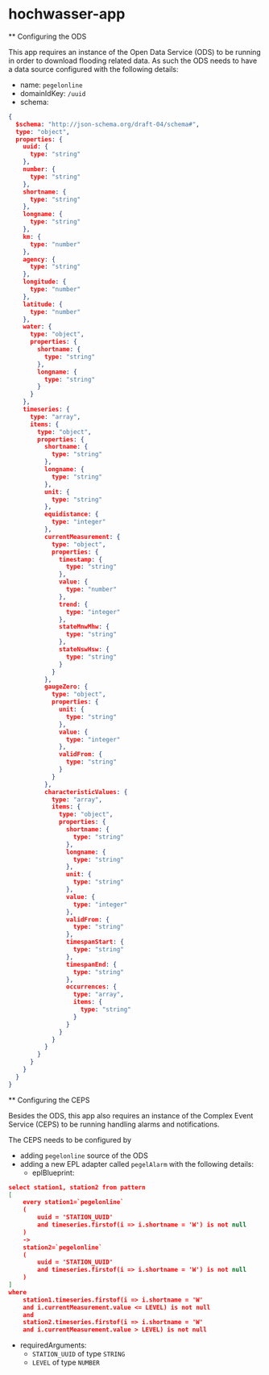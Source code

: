 hochwasser-app
==============


** Configuring the ODS

This app requires an instance of the Open Data Service (ODS) to be running in order to download
flooding related data. As such the ODS needs to have a data source configured with the
following details:

- name: `pegelonline`
- domainIdKey: `/uuid`
- schema:
```json
{
  $schema: "http://json-schema.org/draft-04/schema#",
  type: "object",
  properties: {
    uuid: {
      type: "string"
    },
    number: {
      type: "string"
    },
    shortname: {
      type: "string"
    },
    longname: {
      type: "string"
    },
    km: {
      type: "number"
    },
    agency: {
      type: "string"
    },
    longitude: {
      type: "number"
    },
    latitude: {
      type: "number"
    },
    water: {
      type: "object",
      properties: {
        shortname: {
          type: "string"
        },
        longname: {
          type: "string"
        }
      }
    },
    timeseries: {
      type: "array",
      items: {
        type: "object",
        properties: {
          shortname: {
            type: "string"
          },
          longname: {
            type: "string"
          },
          unit: {
            type: "string"
          },
          equidistance: {
            type: "integer"
          },
          currentMeasurement: {
            type: "object",
            properties: {
              timestamp: {
                type: "string"
              },
              value: {
                type: "number"
              },
              trend: {
                type: "integer"
              },
              stateMnwMhw: {
                type: "string"
              },
              stateNswHsw: {
                type: "string"
              }
            }
          },
          gaugeZero: {
            type: "object",
            properties: {
              unit: {
                type: "string"
              },
              value: {
                type: "integer"
              },
              validFrom: {
                type: "string"
              }
            }
          },
          characteristicValues: {
            type: "array",
            items: {
              type: "object",
              properties: {
                shortname: {
                  type: "string"
                },
                longname: {
                  type: "string"
                },
                unit: {
                  type: "string"
                },
                value: {
                  type: "integer"
                },
                validFrom: {
                  type: "string"
                },
                timespanStart: {
                  type: "string"
                },
                timespanEnd: {
                  type: "string"
                },
                occurrences: {
                  type: "array",
                  items: {
                    type: "string"
                  }
                }
              }
            }
          }
        }
      }
    }
  }
}
```

** Configuring the CEPS

Besides the ODS, this app also requires an instance of the Complex Event Service (CEPS)
to be running handling alarms and notifications.

The CEPS needs to be configured by

- adding `pegelonline` source of the ODS
- adding a new EPL adapter called `pegelAlarm` with the following details:
  - eplBlueprint:
```json
select station1, station2 from pattern
[
    every station1=`pegelonline`
    (
        uuid = 'STATION_UUID'
        and timeseries.firstof(i => i.shortname = 'W') is not null
    )
    ->
    station2=`pegelonline`
    (
        uuid = 'STATION_UUID'
        and timeseries.firstof(i => i.shortname = 'W') is not null
    )
]
where
    station1.timeseries.firstof(i => i.shortname = 'W'
    and i.currentMeasurement.value <= LEVEL) is not null
    and
    station2.timeseries.firstof(i => i.shortname = 'W'
    and i.currentMeasurement.value > LEVEL) is not null
```
  - requiredArguments:
    - `STATION_UUID` of type `STRING`
    - `LEVEL` of type `NUMBER`
